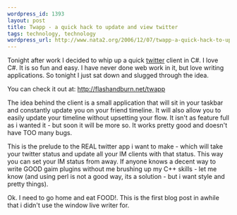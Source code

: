 ```yaml
--- 
wordpress_id: 1393
layout: post
title: Twapp - a quick hack to update and view twitter
tags: technology, technology
wordpress_url: http://www.nata2.org/2006/12/07/twapp-a-quick-hack-to-update-and-view-twitter/
---
```

Tonight after work I decided to whip up a quick <a href="http://www.twitter.com">twitter</a> client in C#. I love C#. It is so fun and easy. I have never done web work in it, but love writing applications. So tonight I just sat down and slugged through the idea.

You can check it out at: <a href="http://flashandburn.net/twapp">http://flashandburn.net/twapp</a>

The idea behind the client is a small application that will sit in your taskbar and constantly update you on your friend timeline. It will also allow you to easily update your timeline without upsetting your flow. It isn't as feature full as i wanted it - but soon it will be more so. It works pretty good and doesn't have TOO many bugs.

This is the prelude to the REAL twitter app i want to make - which will take your twitter status and update all your IM clients with that status. This way you can set your IM status from away. If anyone knows a decent way to write GOOD gaim plugins without me brushing up my C++ skills - let me know (and using perl is not a good way, its a solution - but i want style and pretty things).

Ok. I need to go home and eat FOOD!. This is the first blog post in awhile that i didn't use the window live writer for.
